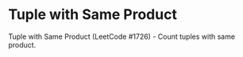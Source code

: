 # Tuple with Same Product

Tuple with Same Product (LeetCode #1726) - Count tuples with same product.
